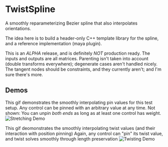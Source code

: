# TwistSpline
A smoothly reparameterizing Bezier spline that also interpolates orientations.

The idea here is to build a header-only C++ template library for the spline, and a reference implementation (maya plugin).

This is an *ALPHA* release, and is definitely *NOT* production ready. The inputs and outputs are all matrices.
Parenting isn't taken into account (double transforms everywhere); degenerate cases aren't handled nicely.
The tangent nodes should be constraints, and they currently aren't; and I'm sure there's more.

## Demos

This gif demonstrates the smoothly interpolating pin values for this test setup.
Any control can be pinned with an arbitrary value at any time.
Not shown: You can unpin *both ends* as long as at least one control has weight.
![Stretching Demo](https://tbttfox.github.io/Images/TwistSpline_StretchDemo.gif)

This gif deomonstrates the smoothly interpolating twist values (and their interaction with position pinning)
Again, any control can "pin" its twist value, and twist solves smoothly through length preservation
![Twisting Demo](https://tbttfox.github.io/Images/TwistSpline_TwistDemo.gif)
